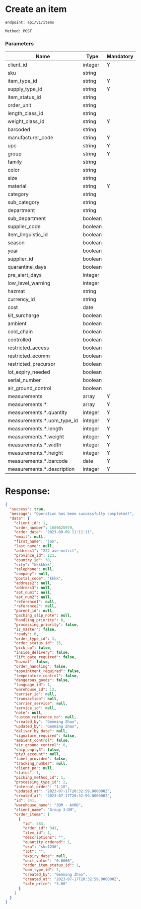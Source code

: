 # Create an item

`endpoint: api/v1/items`

`Method: POST`

### Parameters

| Name                       | Type    | Mandatory |
|----------------------------|---------|-----------|
| client_id                  | integer | Y         |
| sku                        | string  |           |
| item_type_id               | string  | Y         |
| supply_type_id             | string  | Y         |
| item_status_id             | string  |           |
| order_unit                 | string  |           |
| length_class_id            | string  |           |
| weight_class_id            | string  | Y         |
| barcoded                   | string  |           |
| manufacturer_code          | string  | Y         |
| upc                        | string  | Y         |
| group                      | string  | Y         |
| family                     | string  |           |
| color                      | string  |           |
| size                       | string  |           |
| material                   | string  | Y         |
| category                   | string  |           |
| sub_category               | string  |           |
| department                 | string  |           |
| sub_department             | boolean |           |
| supplier_code              | boolean |           |
| item_linguistic_id         | boolean |           |
| season                     | boolean |           |
| year                       | boolean |           |
| supplier_id                | boolean |           |
| quarantine_days            | boolean |           |
| pre_alert_days             | integer |           |
| low_level_warning          | integer |           |
| hazmat                     | string  |           |
| currency_id                | string  |           |
| cost                       | date    |           |
| kit_surcharge              | boolean |           |
| ambient                    | boolean |           |
| cold_chain                 | boolean |           |
| controlled                 | boolean |           |
| restricted_access          | boolean |           |
| restricted_ecomm           | boolean |           |
| restricted_precursor       | boolean |           |
| lot_expiry_needed          | boolean |           |
| serial_number              | boolean |           |
| air_ground_control         | boolean |           |
| measurements               | array   | Y         |
| measurements.*             | array   | Y         |
| measurements.*.quantity    | integer | Y         |
| measurements.*.uom_type_id | integer | Y         |
| measurements.*.length      | integer | Y         |
| measurements.*.weight      | integer | Y         |
| measurements.*.width       | integer | Y         |
| measurements.*.height      | integer | Y         |
| measurements.*.barcode     | date    | Y         |
| measurements.*.description | integer | Y         |


# Response:

```json
{
  "success": true,
  "message": "Operation has been successfully completed!",
  "data": {
    "client_id": 1,
    "order_number": 1689625979,
    "order_date": "2023-09-09 11:11:11",
    "email": null,
    "first_name": "jon",
    "last_name": null,
    "address1": "222 ave mntril",
    "province_id": 121,
    "country_id": 38,
    "city": "kkkkkkk",
    "telephone": null,
    "company": null,
    "postal_code": "kkkk",
    "address2": null,
    "address3": null,
    "apt_num1": null,
    "apt_num2": null,
    "reference1": null,
    "reference2": null,
    "parent_id": null,
    "packing_slip_note": null,
    "handling_priority": 0,
    "processing_priority": false,
    "is_master": false,
    "ready": 0,
    "order_type_id": 1,
    "order_status_id": 15,
    "pick_up": false,
    "inside_delivery": false,
    "lift_gate_required": false,
    "hazmat": false,
    "order_handling": false,
    "appointment_required": false,
    "temperature_control": false,
    "dangerous_goods": false,
    "language_id": 1,
    "warehouse_id": 12,
    "carrier_id": null,
    "transaction": null,
    "carrier_service": null,
    "service_id": null,
    "note": null,
    "custom_reference_no": null,
    "created_by": "Genming Zhao",
    "updated_by": "Genming Zhao",
    "deliver_by_date": null,
    "signature_required": false,
    "ambient_control": false,
    "air_ground_control": 0,
    "ship_onpty3": false,
    "pty3_account": null,
    "label_provided": false,
    "tracking_number": null,
    "client_po": null,
    "status": 1,
    "picking_method_id": 1,
    "processing_type_id": 2,
    "internal_order": "1-18",
    "updated_at": "2023-07-17T20:32:59.000000Z",
    "created_at": "2023-07-17T20:32:59.000000Z",
    "id": 341,
    "warehouse_name": "3DM - AVRO",
    "client_name": "Group 3-DM",
    "order_items": [
      {
        "id": 583,
        "order_id": 341,
        "item_id": 1,
        "descriptions": "",
        "quantity_ordered": 1,
        "sku": "sku1236",
        "lot": "",
        "expiry_date": null,
        "unit_value": "0.0000",
        "order_item_status_id": 1,
        "uom_type_id": 1,
        "created_by": "Genming Zhao",
        "created_at": "2023-07-17T20:32:59.000000Z",
        "sale_price": "3.00"
      }
    ]
  }
}
```